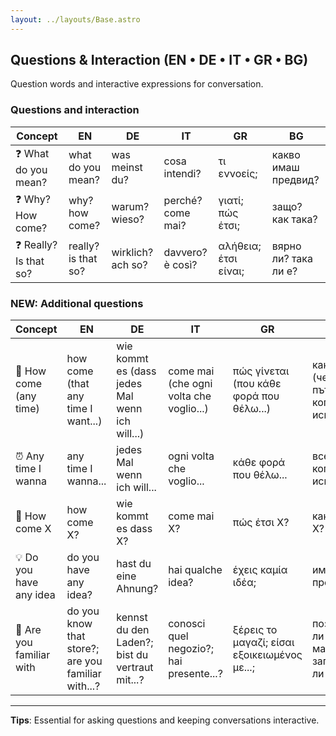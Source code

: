 ```yaml
---
layout: ../layouts/Base.astro
---
```

## Questions & Interaction (EN • DE • IT • GR • BG)

Question words and interactive expressions for conversation.

### Questions and interaction
| Concept | EN | DE | IT | GR | BG |
|---|---|---|---|---|---|
| ❓ What do you mean? | what do you mean? | was meinst du? | cosa intendi? | τι εννοείς; | какво имаш предвид? |
| ❓ Why? How come? | why? how come? | warum? wieso? | perché? come mai? | γιατί; πώς έτσι; | защо? как така? |
| ❓ Really? Is that so? | really? is that so? | wirklich? ach so? | davvero? è così? | αλήθεια; έτσι είναι; | вярно ли? така ли е? |

### NEW: Additional questions
| Concept | EN | DE | IT | GR | BG |
|---|---|---|---|---|---|
| 🤔 How come (any time) | how come (that any time I want...) | wie kommt es (dass jedes Mal wenn ich will...) | come mai (che ogni volta che voglio...) | πώς γίνεται (που κάθε φορά που θέλω...) | как така (че всеки път когато искам...) |
| ⏰ Any time I wanna | any time I wanna... | jedes Mal wenn ich will... | ogni volta che voglio... | κάθε φορά που θέλω... | всеки път когато искам... |
| 🤔 How come X | how come X? | wie kommt es dass X? | come mai X? | πώς έτσι X? | как така X? |
| 💡 Do you have any idea | do you have any idea? | hast du eine Ahnung? | hai qualche idea? | έχεις καμία ιδέα; | имаш ли представа |
| 👀 Are you familiar with | do you know that store?; are you familiar with...? | kennst du den Laden?; bist du vertraut mit...? | conosci quel negozio?; hai presente...? | ξέρεις το μαγαζί; είσαι εξοικειωμένος με...; | познаваш ли този магазин?; запознат ли си с...? |

---
**Tips**: Essential for asking questions and keeping conversations interactive.

